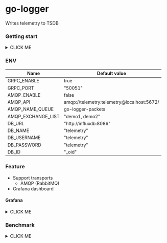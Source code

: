 # go-logger

Writes telemetry to TSDB

### Getting start

<details><summary>CLICK ME</summary>
<p>

```
# Run services
$ docker-compose up

# Create database on influx
$ docker exec -it influxdb influx
> create database telemetry
> exit
```

</p>
</details>

### ENV

| Name                  | Default value                              |
|-----------------------|--------------------------------------------|
| GRPC_ENABLE           | true                                       |
| GRPC_PORT             | "50051"                                    |
| AMQP_ENABLE           | false                                      |
| AMQP_API              | amqp://telemetry:telemetry@localhost:5672/ |
| AMQP_NAME_QUEUE       | go-logger-packets                          |
| AMQP_EXCHANGE_LIST    | "demo1, demo2"                             |
| DB_URL                | "http://influxdb:8086"                    |
| DB_NAME               | "telemetry"                                |
| DB_USERNAME           | "telemetry"                                |
| DB_PASSWORD           | "telemetry"                                |
| DB_ID                 | "_oid"                                     |

### Feature

+ Support transports
    + AMQP (RabbitMQ)
+ Grafana dashboard

#### Grafana

<details><summary>CLICK ME</summary>
<p>

##### Grafana dashboard example

![Grafana dashboard example](./docs/grafana-example-dashboard.png)

**Support:**
- Group by ID object

</p>
</details>

### Benchmark

<details><summary>CLICK ME</summary>
<p>

##### Run bot

Run `go run /tests/bot/bot.go`

##### Read from AMQP queue (1M message/1 instance)

![read_packets](./docs/read_packet.png)

</p>
</details>
